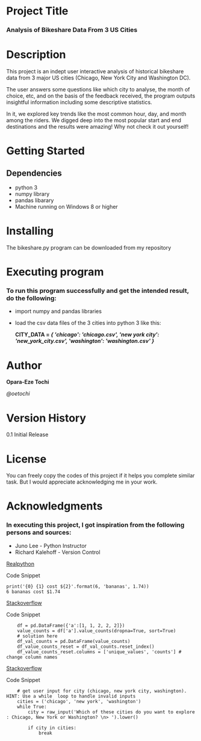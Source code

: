 # Project Title

### Analysis of Bikeshare Data From 3 US Cities

# Description

This project is an indept user interactive analysis of historical bikeshare data from 3 major US cities (Chicago, New York City and Washington DC).

The user answers some questions like which city to analyse, the month of choice, etc, and on the basis of the feedback received, the program outputs insightful information including some descriptive statistics.

In it, we explored key trends like the most common hour, day, and month among the riders.
We digged deep into the most popular start and end destinations and the results were amazing!
Why not check it out yourself!


# Getting Started
## Dependencies
 - python 3
 - numpy library
 - pandas libarary
 - Machine running on Windows 8 or higher
 
 
# Installing
The bikeshare.py program can be downloaded from my repository


# Executing program
### To run this program successfully and get the intended result, do the following:
 - import numpy and pandas libraries
 - load the csv data files of the 3 cities into python 3 like this:

    **CITY_DATA = _{ 'chicago': 'chicago.csv',
              'new york city': 'new_york_city.csv',
              'washington': 'washington.csv' }_**


# Author

__Opara-Eze Tochi__

*@oetochi*


# Version History
0.1
Initial Release

# License

 You can freely copy the codes of this project if it helps you complete similar task. But I would appreciate acknowledging me in your work.


# Acknowledgments

### In executing this project, I got inspiration from the following persons and sources:

* Juno Lee - Python Instructor
* Richard Kalehoff - Version Control

[Realpython](https://realpython.com/python-formatted-output/)

Code Snippet

    print('{0} {1} cost ${2}'.format(6, 'bananas', 1.74))
    6 bananas cost $1.74

[Stackoverflow](https://stackoverflow.com/questions/47136436/python-pandas-convert-value-counts-output-to-dataframe)

Code Snippet

        df = pd.DataFrame({'a':[1, 1, 2, 2, 2]})
        value_counts = df['a'].value_counts(dropna=True, sort=True)
        # solution here
        df_val_counts = pd.DataFrame(value_counts)
        df_value_counts_reset = df_val_counts.reset_index()
        df_value_counts_reset.columns = ['unique_values', 'counts'] # change column names

[Stackoverflow](https://stackoverflow.com/questions/53086118/python-for-dummies-using-the-bakeshare-data)

Code Snippet

        # get user input for city (chicago, new york city, washington). HINT: Use a while  loop to handle invalid inputs
        cities = ('chicago', 'new york', 'washington')
        while True:
            city = raw_input('Which of these cities do you want to explore : Chicago, New York or Washington? \n> ').lower()

            if city in cities:
                break